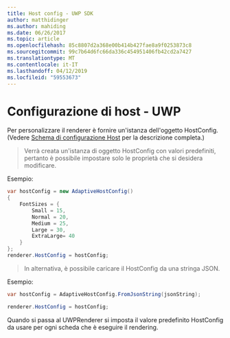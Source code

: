 ```yaml
---
title: Host config - UWP SDK
author: matthidinger
ms.author: mahiding
ms.date: 06/26/2017
ms.topic: article
ms.openlocfilehash: 85c8807d2a368e00b414b427fae8a9f0253873c8
ms.sourcegitcommit: 99c7b64d6fc66da336c454951406fb42cd2a7427
ms.translationtype: MT
ms.contentlocale: it-IT
ms.lasthandoff: 04/12/2019
ms.locfileid: "59553673"
---
```

# <a name="host-config---uwp"></a>Configurazione di host - UWP

Per personalizzare il renderer è fornire un'istanza dell'oggetto HostConfig. (Vedere [Schema di configurazione Host](../../../rendering-cards/host-config.md) per la descrizione completa.)

> Verrà creata un'istanza di oggetto HostConfig con valori predefiniti, pertanto è possibile impostare solo le proprietà che si desidera modificare.

Esempio:

```csharp
var hostConfig = new AdaptiveHostConfig() 
{
    FontSizes = {
        Small = 15,
        Normal = 20,
        Medium = 25,
        Large = 30,
        ExtraLarge= 40
    }
};
renderer.HostConfig = hostConfig;
```

> In alternativa, è possibile caricare il HostConfig da una stringa JSON.

Esempio:

```csharp
var hostConfig = AdaptiveHostConfig.FromJsonString(jsonString); 

renderer.HostConfig = hostConfig;
```

Quando si passa al UWPRenderer si imposta il valore predefinito HostConfig da usare per ogni scheda che è eseguire il rendering.